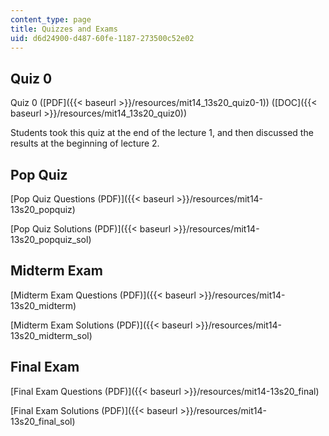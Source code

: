 ```yaml
---
content_type: page
title: Quizzes and Exams
uid: d6d24900-d487-60fe-1187-273500c52e02
---
```


Quiz 0
------

Quiz 0 ([PDF]({{< baseurl >}}/resources/mit14_13s20_quiz0-1)) ([DOC]({{< baseurl >}}/resources/mit14_13s20_quiz0))

Students took this quiz at the end of the lecture 1, and then discussed the results at the beginning of lecture 2. 

Pop Quiz
--------

[Pop Quiz Questions (PDF)]({{< baseurl >}}/resources/mit14-13s20_popquiz)

[Pop Quiz Solutions (PDF)]({{< baseurl >}}/resources/mit14-13s20_popquiz_sol)

Midterm Exam
------------

[Midterm Exam Questions (PDF)]({{< baseurl >}}/resources/mit14-13s20_midterm)

[Midterm Exam Solutions (PDF)]({{< baseurl >}}/resources/mit14-13s20_midterm_sol)

Final Exam
----------

[Final Exam Questions (PDF)]({{< baseurl >}}/resources/mit14-13s20_final)

[Final Exam Solutions (PDF)]({{< baseurl >}}/resources/mit14-13s20_final_sol)